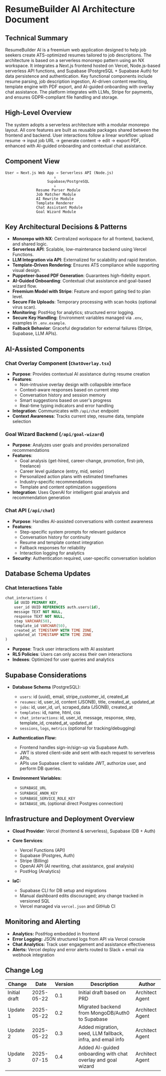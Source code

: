 # ResumeBuilder AI Architecture Document

## Technical Summary

ResumeBuilder AI is a freemium web application designed to help job seekers create ATS-optimized resumes tailored to job descriptions. The architecture is based on a serverless monorepo pattern using an NX workspace. It integrates a Next.js frontend hosted on Vercel, Node.js-based serverless API functions, and Supabase (PostgreSQL + Supabase Auth) for data persistence and authentication. Key functional components include resume parsing, job description ingestion, AI-driven content rewriting, template engine with PDF export, and AI-guided onboarding with overlay chat assistance. The platform integrates with LLMs, Stripe for payments, and ensures GDPR-compliant file handling and storage.

## High-Level Overview

The system adopts a serverless architecture with a modular monorepo layout. All core features are built as reusable packages shared between the frontend and backend. User interactions follow a linear workflow: upload resume → input job URL → generate content → edit → export PDF, enhanced with AI-guided onboarding and contextual chat assistance.

## Component View

```
User → Next.js Web App → Serverless API (Node.js)
                      ↓
                   Supabase/PostgreSQL
                      ↓
              Resume Parser Module
              Job Matcher Module
              AI Rewrite Module
              Template Renderer
              Chat Assistant Module
              Goal Wizard Module
```

## Key Architectural Decisions & Patterns

* **Monorepo with NX**: Centralized workspace for all frontend, backend, and shared logic.
* **Serverless API**: Scalable, low-maintenance backend using Vercel Functions.
* **LLM Integration via API**: Externalized for scalability and rapid iteration.
* **Template-Driven Rendering**: Ensures ATS compliance while supporting visual design.
* **Puppeteer-based PDF Generation**: Guarantees high-fidelity export.
* **AI-Guided Onboarding**: Contextual chat assistance and goal-based wizard flow.
* **Freemium Model with Stripe**: Feature and export gating tied to plan level.
* **Secure File Uploads**: Temporary processing with scan hooks (optional virus scan).
* **Monitoring**: PostHog for analytics; structured error logging.
* **Secure Key Handling**: Environment variables managed via `.env`, examples in `.env.example`.
* **Fallback Behavior**: Graceful degradation for external failures (Stripe, Supabase, LLM APIs).

## AI-Assisted Components

### Chat Overlay Component (`ChatOverlay.tsx`)
* **Purpose**: Provides contextual AI assistance during resume creation
* **Features**:
  - Non-intrusive overlay design with collapsible interface
  - Context-aware responses based on current step
  - Conversation history and session memory
  - Smart suggestions based on user's progress
  - Real-time typing indicators and error handling
* **Integration**: Communicates with `/api/chat` endpoint
* **Context Awareness**: Tracks current step, resume data, template selection

### Goal Wizard Backend (`/api/goal-wizard`)
* **Purpose**: Analyzes user goals and provides personalized recommendations
* **Features**:
  - Goal analysis (get-hired, career-change, promotion, first-job, freelance)
  - Career level guidance (entry, mid, senior)
  - Personalized action plans with estimated timeframes
  - Industry-specific recommendations
  - Template and content optimization suggestions
* **Integration**: Uses OpenAI for intelligent goal analysis and recommendation generation

### Chat API (`/api/chat`)
* **Purpose**: Handles AI-assisted conversations with context awareness
* **Features**:
  - Step-specific system prompts for relevant guidance
  - Conversation history for continuity
  - Resume and template context integration
  - Fallback responses for reliability
  - Interaction logging for analytics
* **Security**: Authentication required, user-specific conversation isolation

## Database Schema Updates

### Chat Interactions Table
```sql
chat_interactions (
    id UUID PRIMARY KEY,
    user_id UUID REFERENCES auth.users(id),
    message TEXT NOT NULL,
    response TEXT NOT NULL,
    step VARCHAR(50),
    template_id VARCHAR(50),
    created_at TIMESTAMP WITH TIME ZONE,
    updated_at TIMESTAMP WITH TIME ZONE
)
```

* **Purpose**: Track user interactions with AI assistant
* **RLS Policies**: Users can only access their own interactions
* **Indexes**: Optimized for user queries and analytics

## Supabase Considerations

* **Database Schema** (PostgreSQL):

  * `users`: id (uuid), email, stripe_customer_id, created_at
  * `resumes`: id, user_id, content (JSONB), title, created_at, updated_at
  * `jobs`: id, user_id, url, scraped_data (JSONB), created_at
  * `templates`: id, name, html, css
  * `chat_interactions`: id, user_id, message, response, step, template_id, created_at, updated_at
  * `sessions`, `logs`, `metrics` (optional for tracking/debugging)

* **Authentication Flow:**

  * Frontend handles sign-in/sign-up via Supabase Auth.
  * JWT is stored client-side and sent with each request to serverless APIs.
  * APIs use Supabase client to validate JWT, authorize user, and perform DB queries.

* **Environment Variables:**

  * `SUPABASE_URL`
  * `SUPABASE_ANON_KEY`
  * `SUPABASE_SERVICE_ROLE_KEY`
  * `DATABASE_URL` (optional direct Postgres connection)

## Infrastructure and Deployment Overview

* **Cloud Provider**: Vercel (frontend & serverless), Supabase (DB + Auth)
* **Core Services**:

  * Vercel Functions (API)
  * Supabase (Postgres, Auth)
  * Stripe (Billing)
  * OpenAI API (AI rewriting, chat assistance, goal analysis)
  * PostHog (Analytics)
* **IaC:**

  * Supabase CLI for DB setup and migrations
  * Manual dashboard edits discouraged; any change tracked in versioned SQL
  * Vercel managed via `vercel.json` and GitHub CI

## Monitoring and Alerting

* **Analytics:** PostHog embedded in frontend
* **Error Logging:** JSON structured logs from API via Vercel console
* **Chat Analytics:** Track user engagement and assistance effectiveness
* **Alerts:** Vercel deploy and error alerts routed to Slack + email via webhook integration

## Change Log

| Change        | Date       | Version | Description                                                | Author          |
| ------------- | ---------- | ------- | ---------------------------------------------------------- | --------------- |
| Initial draft | 2025-05-22 | 0.1     | Initial draft based on PRD                                 | Architect Agent |
| Update 1      | 2025-05-22 | 0.2     | Migrated backend from MongoDB/Auth0 to Supabase            | Architect Agent |
| Update 2      | 2025-05-22 | 0.3     | Added migration, seed, LLM fallback, infra, and email info | Architect Agent |
| Update 3      | 2025-07-15 | 0.4     | Added AI-guided onboarding with chat overlay and goal wizard | Architect Agent |